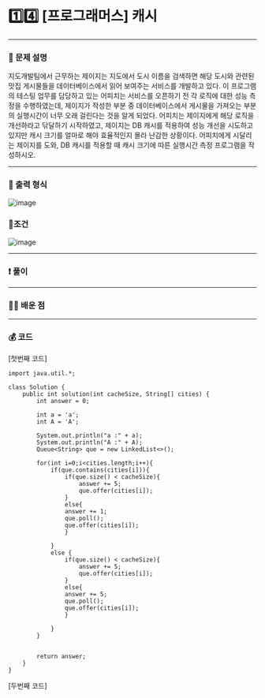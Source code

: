 # 1️⃣4️⃣ [프로그래머스] 캐시 </span> 

---
### 📃 문제 설명
지도개발팀에서 근무하는 제이지는 지도에서 도시 이름을 검색하면 해당 도시와 관련된 맛집 게시물들을 데이터베이스에서 읽어 보여주는 서비스를 개발하고 있다.
이 프로그램의 테스팅 업무를 담당하고 있는 어피치는 서비스를 오픈하기 전 각 로직에 대한 성능 측정을 수행하였는데, 
제이지가 작성한 부분 중 데이터베이스에서 게시물을 가져오는 부분의 실행시간이 너무 오래 걸린다는 것을 알게 되었다.
어피치는 제이지에게 해당 로직을 개선하라고 닦달하기 시작하였고, 
제이지는 DB 캐시를 적용하여 성능 개선을 시도하고 있지만 캐시 크기를 얼마로 해야 효율적인지 몰라 난감한 상황이다.
어피치에게 시달리는 제이지를 도와, DB 캐시를 적용할 때 캐시 크기에 따른 실행시간 측정 프로그램을 작성하시오.

---
### 🔑 출력 형식
![image](https://github.com/handaldog/DailyAlgo/assets/96431408/bb813048-b338-4d97-bbf3-e0b2e9b69b0a)

### 💨조건
![image](https://github.com/handaldog/DailyAlgo/assets/96431408/2d693e4e-7d9a-4b09-ab19-c1010925d103)

---
### ❗️ 풀이 



--- 
### 👨‍💻 배운 점


---
### 💰 코드
[첫번째 코드]
```
import java.util.*;

class Solution {
    public int solution(int cacheSize, String[] cities) {
        int answer = 0;
        
        int a = 'a';
        int A = 'A';
        
        System.out.println("a :" + a);
        System.out.println("A :" + A);
        Queue<String> que = new LinkedList<>();
            
        for(int i=0;i<cities.length;i++){
            if(que.contains(cities[i])){
                if(que.size() < cacheSize){
                    answer += 5;
                    que.offer(cities[i]);
                }
                else{
                answer += 1;
                que.poll();
                que.offer(cities[i]);
                }
               
            }
            else {
                if(que.size() < cacheSize){
                    answer += 5;
                    que.offer(cities[i]);
                }
                else{
                answer += 5;
                que.poll();
                que.offer(cities[i]);
                }

            }
        }
        
        
        return answer;
    }
}

```
[두번째 코드]
```

```
